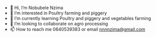 - 👋 Hi, I’m Nobubele Nzima
- 👀 I’m interested in Poultry farming and piggery 
- 🌱 I’m currently learning Poultry and piggery and vegetables farming 
- 💞️ I’m looking to collaborate on agro processing
- 📫 How to reach me 0640539383 or email nnnnzima@gmail.com
<!---
NobubeleNzima/NobubeleNzima is a ✨ special ✨ repository because its `README.md` (this file) appears on your GitHub profile.
You can click the Preview link to take a look at your changes.
--->
